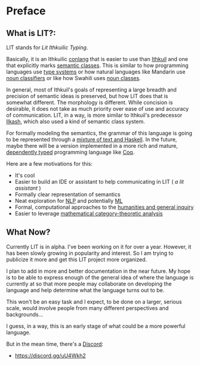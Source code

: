 # Preface
## What is LIT?:

LIT stands for _Lit Ithkuilic Typing_.

Basically, it is an Ithkuilic [conlang](https://en.wikipedia.org/wiki/Constructed_language_) that is easier to use than [Ithkuil](http://www.ithkuil.net/00_intro.html) and one that explicitly marks [semantic classes](https://en.wikipedia.org/wiki/Semantic_class). This is similar to how programming languages use [type systems](https://en.wikipedia.org/wiki/Type_system) or how natural languages like Mandarin use [noun classifiers](https://en.wikipedia.org/wiki/Classifier_(linguistics) ) or like how Swahili uses [noun classes](https://en.wikipedia.org/wiki/Noun_class).

In general, most of Ithkuil's goals of representing a large breadth and precision of semantic ideas is preserved, but how LIT does that is somewhat different. The morphology is different. While concision is desirable, it does not take as much priority over ease of use and accuracy of communication.
LIT, in a way, is more similar to Ithkuil's predecessor [Ilkash](https://en.wikipedia.org/wiki/Ithkuil#Ilaksh_(2007)), which also used a kind of semantic class system.


For formally modeling the semantics, the grammar of this language is going to be represented through a [mixture of text and Haskell](https://wiki.haskell.org/Literate_programming).
In the future, maybe there will be a version implemented in a more rich and mature, [dependently typed](https://medium.com/background-thread/the-future-of-programming-is-dependent-types-programming-word-of-the-day-fcd5f263487) programming language like [Coq](https://coq.inria.fr/tutorial-nahas).

Here are a few motivations for this:
- It's cool
- Easier to build an IDE or assistant to help communicating in LIT ( _a lit assistant_ )
- Formally clear representation of semantics
- Neat exploration for [NLP](https://en.wikipedia.org/wiki/Computational_semantics) and potentially [ML](https://en.wikipedia.org/wiki/Knowledge_representation_and_reasoning)
- Formal, computational approaches to the [humanities and general inquiry](https://blog.stephenwolfram.com/2016/10/computational-law-symbolic-discourse-and-the-ai-constitution/)
- Easier to leverage [mathematical category-theoretic analysis](https://plato.stanford.edu/entries/category-theory/)

## What Now?
Currently LIT is in alpha. I've been working on it for over a year.
However, it has been slowly growing in popularity and interest. So I am trying to publicize it more and get this LIT project more organized.

I plan to add in more and better documentation in the near future. My hope is to be able to express enough of the general idea of where the language is currently at so that more people may collaborate on developing the language and help determine what the language turns out to be.

This won't be an easy task and I expect, to be done on a larger, serious scale, would involve people from many different perspectives and backgrounds...

I guess, in a way, this is an early stage of what could be a more powerful language.

But in the mean time, there's a [Discord](https://discord.gg/uU4Wkh2
):
- https://discord.gg/uU4Wkh2
